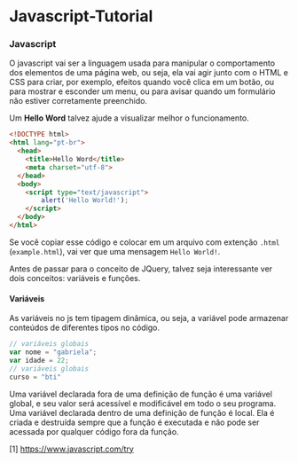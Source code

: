 # Javascript-Tutorial


### Javascript

O javascript vai ser a linguagem usada para manipular o comportamento dos elementos de uma página web, ou seja, ela vai agir junto com o HTML e CSS para criar, por exemplo, efeitos quando você clica em um botão, ou para mostrar e esconder um menu, ou para avisar quando um formulário não estiver corretamente preenchido.

Um **Hello Word** talvez ajude a visualizar melhor o funcionamento.

```html
<!DOCTYPE html>
<html lang="pt-br">
  <head>
    <title>Hello Word</title>
    <meta charset="utf-8">
  </head>
  <body>
 	<script type="text/javascript">
		alert('Hello World!');
	</script>
  </body>
</html>
```

Se você copiar esse código e colocar em um arquivo com extenção ```.html``` (```example.html```), vai ver que uma mensagem ```Hello World!```.

Antes de passar para o conceito de JQuery, talvez seja interessante ver dois conceitos: variáveis e funções.

#### Variáveis 

As variáveis no js tem tipagem dinâmica, ou seja, a variável pode armazenar conteúdos de diferentes tipos no código.

```javascript
// variáveis globais
var nome = "gabriela";
var idade = 22;
// variáveis globais
curso = "bti"
```

Uma variável declarada fora de uma definição de função é uma variável global, e seu valor será acessível e modificável em todo o seu programa.  Uma variável declarada dentro de uma definição de função é local.  Ela é criada e destruída sempre que a função é executada e não pode ser acessada por qualquer código fora da função. 

[1] https://www.javascript.com/try

